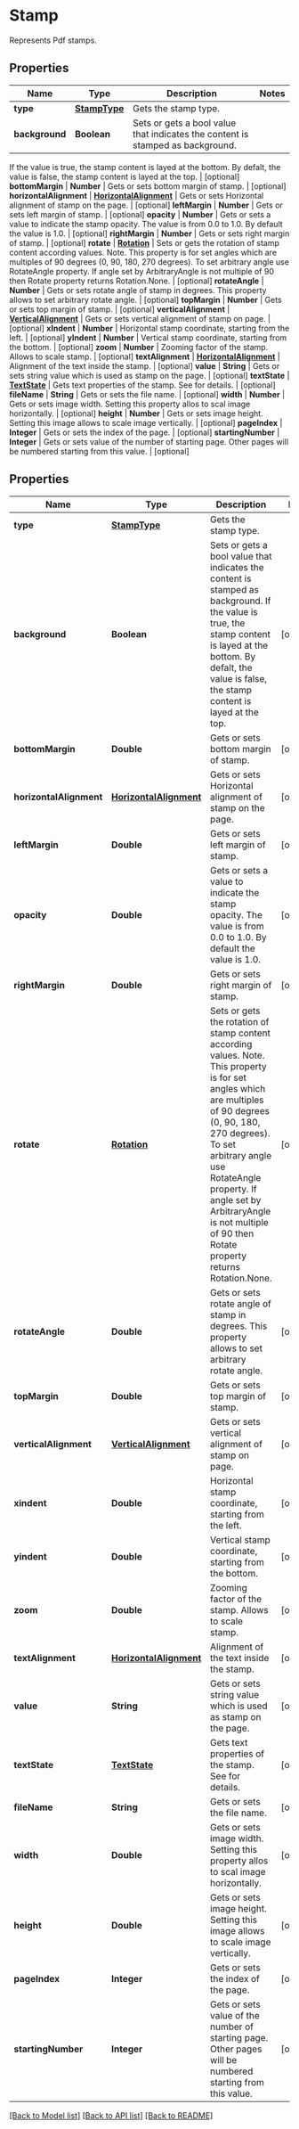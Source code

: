 
# Stamp
Represents Pdf stamps.

## Properties
Name | Type | Description | Notes
------------ | ------------- | ------------- | -------------
**type** | [**StampType**](StampType.md) | Gets the stamp type. | 
**background** | **Boolean** | Sets or gets a bool value that indicates the content is stamped as background.
If the value is true, the stamp content is layed at the bottom.
By defalt, the value is false, the stamp content is layed at the top. | [optional]
**bottomMargin** | **Number** | Gets or sets bottom margin of stamp. | [optional]
**horizontalAlignment** | [**HorizontalAlignment**](HorizontalAlignment.md) | Gets or sets Horizontal alignment of stamp on the page.  | [optional]
**leftMargin** | **Number** | Gets or sets left margin of stamp. | [optional]
**opacity** | **Number** | Gets or sets a value to indicate the stamp opacity. The value is from 0.0 to 1.0.
By default the value is 1.0. | [optional]
**rightMargin** | **Number** | Gets or sets right margin of stamp. | [optional]
**rotate** | [**Rotation**](Rotation.md) | Sets or gets the rotation of stamp content according  values.
Note. This property is for set angles which are multiples of 90 degrees (0, 90, 180, 270 degrees).
To set arbitrary angle use RotateAngle property. 
If angle set by ArbitraryAngle is not multiple of 90 then Rotate property returns Rotation.None. | [optional]
**rotateAngle** | **Number** | Gets or sets rotate angle of stamp in degrees.
This property allows to set arbitrary rotate angle.  | [optional]
**topMargin** | **Number** | Gets or sets top margin of stamp. | [optional]
**verticalAlignment** | [**VerticalAlignment**](VerticalAlignment.md) | Gets or sets vertical alignment of stamp on page. | [optional]
**xIndent** | **Number** | Horizontal stamp coordinate, starting from the left. | [optional]
**yIndent** | **Number** | Vertical stamp coordinate, starting from the bottom. | [optional]
**zoom** | **Number** | Zooming factor of the stamp. Allows to scale stamp. | [optional]
**textAlignment** | [**HorizontalAlignment**](HorizontalAlignment.md) | Alignment of the text inside the stamp. | [optional]
**value** | **String** | Gets or sets string value which is used as stamp on the page. | [optional]
**textState** | [**TextState**](TextState.md) | Gets text properties of the stamp. See  for details. | [optional]
**fileName** | **String** | Gets or sets the file name. | [optional]
**width** | **Number** | Gets or sets image width. Setting this property allos to scal image horizontally. | [optional]
**height** | **Number** | Gets or sets image height. Setting this image allows to scale image vertically. | [optional]
**pageIndex** | **Integer** | Gets or sets the index of the page. | [optional]
**startingNumber** | **Integer** | Gets or sets value of the number of starting page. Other pages will be numbered starting from this value. | [optional]


## Properties
Name | Type | Description | Notes
------------ | ------------- | ------------- | -------------
**type** | [**StampType**](StampType.md) | Gets the stamp type. | 
**background** | **Boolean** | Sets or gets a bool value that indicates the content is stamped as background. If the value is true, the stamp content is layed at the bottom. By defalt, the value is false, the stamp content is layed at the top. |  [optional]
**bottomMargin** | **Double** | Gets or sets bottom margin of stamp. |  [optional]
**horizontalAlignment** | [**HorizontalAlignment**](HorizontalAlignment.md) | Gets or sets Horizontal alignment of stamp on the page.  |  [optional]
**leftMargin** | **Double** | Gets or sets left margin of stamp. |  [optional]
**opacity** | **Double** | Gets or sets a value to indicate the stamp opacity. The value is from 0.0 to 1.0. By default the value is 1.0. |  [optional]
**rightMargin** | **Double** | Gets or sets right margin of stamp. |  [optional]
**rotate** | [**Rotation**](Rotation.md) | Sets or gets the rotation of stamp content according  values. Note. This property is for set angles which are multiples of 90 degrees (0, 90, 180, 270 degrees). To set arbitrary angle use RotateAngle property.  If angle set by ArbitraryAngle is not multiple of 90 then Rotate property returns Rotation.None. |  [optional]
**rotateAngle** | **Double** | Gets or sets rotate angle of stamp in degrees. This property allows to set arbitrary rotate angle.  |  [optional]
**topMargin** | **Double** | Gets or sets top margin of stamp. |  [optional]
**verticalAlignment** | [**VerticalAlignment**](VerticalAlignment.md) | Gets or sets vertical alignment of stamp on page. |  [optional]
**xindent** | **Double** | Horizontal stamp coordinate, starting from the left. |  [optional]
**yindent** | **Double** | Vertical stamp coordinate, starting from the bottom. |  [optional]
**zoom** | **Double** | Zooming factor of the stamp. Allows to scale stamp. |  [optional]
**textAlignment** | [**HorizontalAlignment**](HorizontalAlignment.md) | Alignment of the text inside the stamp. |  [optional]
**value** | **String** | Gets or sets string value which is used as stamp on the page. |  [optional]
**textState** | [**TextState**](TextState.md) | Gets text properties of the stamp. See  for details. |  [optional]
**fileName** | **String** | Gets or sets the file name. |  [optional]
**width** | **Double** | Gets or sets image width. Setting this property allos to scal image horizontally. |  [optional]
**height** | **Double** | Gets or sets image height. Setting this image allows to scale image vertically. |  [optional]
**pageIndex** | **Integer** | Gets or sets the index of the page. |  [optional]
**startingNumber** | **Integer** | Gets or sets value of the number of starting page. Other pages will be numbered starting from this value. |  [optional]

[[Back to Model list]](../../README.md#documentation-for-models) [[Back to API list]](../../README.md#documentation-for-api-endpoints) [[Back to README]](../../README.md)


